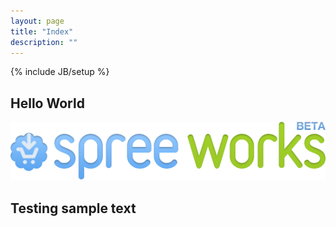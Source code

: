 ```yaml
---
layout: page
title: "Index"
description: ""
---
```

{% include JB/setup %}

## Hello World

![GitHub Logo](/assets/spreeworks/images/spreeworks_beta.png)

## Testing sample text 